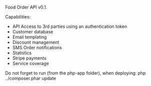 Food Order API v0.1.

Capabilities:

- API Access to 3rd parties using an authentication token
- Customer database
- Email templating
- Discount management
- SMS Order notifications
- Statistics
- Stripe payments
- Service coverage


Do not forget to run (from the php-app folder), when deploying:
php ../composer.phar update